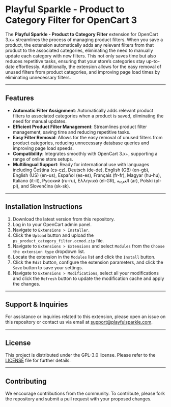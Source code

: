 # Playful Sparkle - Product to Category Filter for OpenCart 3

The **Playful Sparkle - Product to Category Filter** extension for OpenCart 3.x+ streamlines the process of managing product filters. When you save a product, the extension automatically adds any relevant filters from that product to the associated categories, eliminating the need to manually update each category with new filters. This not only saves time but also reduces repetitive tasks, ensuring that your store’s categories stay up-to-date effortlessly. Additionally, the extension allows for the easy removal of unused filters from product categories, and improving page load times by eliminating unnecessary filters.

---

## Features

- **Automatic Filter Assignment**: Automatically adds relevant product filters to associated categories when a product is saved, eliminating the need for manual updates.
- **Efficient Product Filter Management**: Streamlines product filter management, saving time and reducing repetitive tasks.
- **Easy Filter Removal**: Allows for the easy removal of unused filters from product categories, reducing unnecessary database queries and improving page load speeds.
- **Compatibility**: Integrates smoothly with OpenCart 3.x+, supporting a range of online store setups.
- **Multilingual Support**: Ready for international use with languages including Čeština (cs-cz), Deutsch (de-de), English (GB) (en-gb), English (US) (en-us), Español (es-es), Français (fr-fr), Magyar (hu-hu), Italiano (it-it), Русский (ru-ru), Ελληνικά (el-GR), العربية (ar), Polski (pl-pl), and Slovenčina (sk-sk).

---

## Installation Instructions

1. Download the latest version from this repository.
2. Log in to your OpenCart admin panel.
3. Navigate to `Extensions > Installer`.
4. Click the `Upload` button and upload the `ps_product_category_filter.ocmod.zip` file.
5. Navigate to `Extensions > Extensions` and select `Modules` from the `Choose the extension type` dropdown list.
6. Locate the extension in the `Modules` list and click the `Install` button.
7. Click the `Edit` button, configure the extension parameters, and click the `Save` button to save your settings.
8. Navigate to `Extensions > Modifications`, select all your modifications and click the `Refresh` button to update the modification cache and apply the changes.

---

## Support & Inquiries

For assistance or inquiries related to this extension, please open an issue on this repository or contact us via email at [support@playfulsparkle.com](mailto:support@playfulsparkle.com).

---

## License

This project is distributed under the GPL-3.0 license. Please refer to the [LICENSE](./LICENSE) file for further details.

---

## Contributing

We encourage contributions from the community. To contribute, please fork the repository and submit a pull request with your proposed changes.
